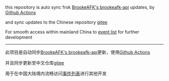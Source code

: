 this repository is auto sync frok [BrookeAFK's brookeafk-api](https://github.com/BrookeAFK/brookeafk-api) updates, by [Github Actions](https://github.com/TCmanna/brookeafk-api/actions)

and sync updates to the Chinese repository [gitee](https://gitee.com/tcmanna/brookeafk-api)

For smooth access within mainland China to [event list](https://gitee.com/tcmanna/brookeafk-api/raw/main/events.js) for further development
***
此项目是自动同步[BrookeAFK's brookeafk-api](https://github.com/BrookeAFK/brookeafk-api)更新，使用[Github Actions](https://github.com/TCmanna/brookeafk-api/actions)

并且同步更新至中文仓库[gitee](https://gitee.com/tcmanna/brookeafk-api)

用于在中国大陆境内流畅访问[事件列表](https://gitee.com/tcmanna/brookeafk-api/raw/main/events.js)进行其他开发
